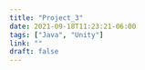 ```yaml
---
title: "Project_3"
date: 2021-09-18T11:23:21-06:00
tags: ["Java", "Unity"]
link: ""
draft: false
---
```


